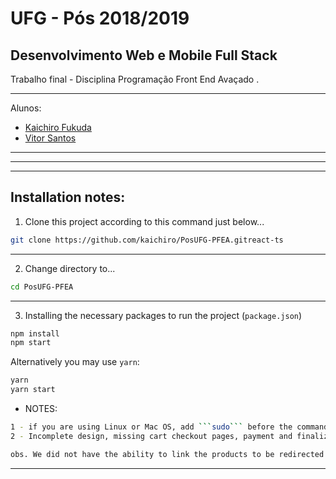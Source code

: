 # UFG - Pós 2018/2019

## Desenvolvimento Web e Mobile Full Stack

Trabalho final - Disciplina Programação Front End Avaçado .

---

Alunos:
  * [Kaichiro Fukuda](https://github.com/kaichiro)
  * [Vitor Santos](https://github.com/VitorSantos1996)

---
---
---

## Installation notes:

1) Clone this project according to this command just below...

```sh
git clone https://github.com/kaichiro/PosUFG-PFEA.gitreact-ts
```

---

2) Change directory to...

```sh
cd PosUFG-PFEA
```

---

3) Installing the necessary packages to run the project (`package.json`)

```sh
npm install
npm start
```

Alternatively you may use ```yarn```:

```sh
yarn
yarn start
```

* NOTES: 
```sh
1 - if you are using Linux or Mac OS, add ```sudo``` before the commands, if necessary.
2 - Incomplete design, missing cart checkout pages, payment and finalized.
```
```sh
obs. We did not have the ability to link the products to be redirected to the cart, even though it is dated <br />01/27/2019, we will try to complete the project.
```
---